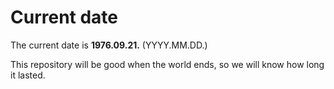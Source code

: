 # Current date

The current date is **1976.09.21.** (YYYY.MM.DD.)

This repository will be good when the world ends, so we will know how long it lasted.